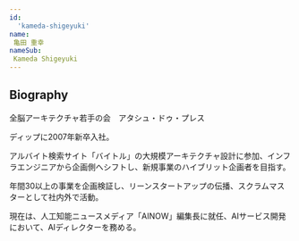 ```yaml
---
id:
  'kameda-shigeyuki'
name:
 亀田 重幸
nameSub:
 Kameda Shigeyuki
---
```


## Biography
全脳アーキテクチャ若手の会　アタシュ・ドゥ・プレス

ディップに2007年新卒入社。

アルバイト検索サイト「バイトル」の大規模アーキテクチャ設計に参加、インフラエンジニアから企画側へシフトし、新規事業のハイブリット企画者を目指す。

年間30以上の事業を企画検証し、リーンスタートアップの伝播、スクラムマスターとして社内外で活動。

現在は、人工知能ニュースメディア「AINOW」編集長に就任、AIサービス開発において、AIディレクターを務める。

